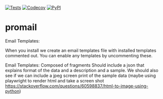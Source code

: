 [![Tests](https://github.com/trafire/promail/workflows/Tests/badge.svg)](https://github.com/trafire/promail/actions?workflow=Tests)
[![Codecov](https://codecov.io/gh/trafire/promail/branch/master/graph/badge.svg)](https://codecov.io/gh/trafire/promail)
[![PyPI](https://img.shields.io/pypi/v/promail.svg)](https://pypi.org/project/promail/)
# promail

Email Templates:

 When you install we create an email templates file with installed templates commented out. You can enable any templates by uncommenting these.

Email Templates:
    Composed of fragments
    Should include a json that explains format of the data and a description and a sample. We should also see if we can include a jpeg screen print of the sample data (maybe using playwright to render html and take a screen shot https://stackoverflow.com/questions/60598837/html-to-image-using-python)

